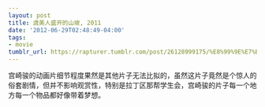 ```yaml
---
layout: post
title: 虞美人盛开的山坡, 2011
date: '2012-06-29T02:48:49-04:00'
tags:
- movie
tumblr_url: https://rapturer.tumblr.com/post/26128999175/%E8%99%9E%E7%BE%8E%E4%BA%BA%E7%9B%9B%E5%BC%80%E7%9A%84%E5%B1%B1%E5%9D%A1-2011
---
```

宫崎骏的动画片细节程度果然是其他片子无法比拟的，虽然这片子竟然是个惊人的俗套剧情，但并不影响观赏性，特别是拉丁区那帮学生会，宫崎骏的片子每一个地方每一个物品都好像带着梦想。

